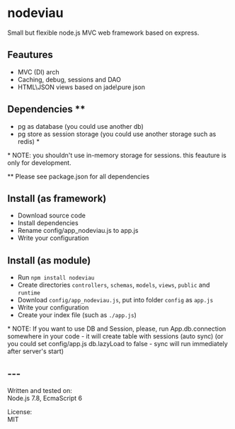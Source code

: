 # nodeviau
Small but flexible node.js MVC web framework based on express.

## Feautures

- MVC (DI) arch
- Caching, debug, sessions and DAO
- HTML\JSON views based on jade\pure json


## Dependencies **
- pg as database (you could use another db)
- pg store as session storage (you could use another storage such as redis) *


\* NOTE: you shouldn't use in-memory storage for sessions. this feauture is only for development.

\** Please see package.json for all dependencies

## Install (as framework)
* Download source code
* Install dependencies
* Rename config/app_nodeviau.js to app.js
* Write your configuration

## Install (as module)
* Run `npm install nodeviau`
* Create directories `controllers`, `schemas`, `models`, `views`, `public` and `runtime`
* Download `config/app_nodeviau.js`, put into folder `config` as `app.js`
* Write your configuration
* Create your index file (such as `./app.js`)

\* NOTE: If you want to use DB and Session, please, run App.db.connection somewhere in your code - it will create table with sessions (auto sync) (or you could set config/app.js db.lazyLoad to false - sync will run immediately after server's start)

## ---
Written and tested on:\
Node.js 7.8, EcmaScript 6

License:\
MIT